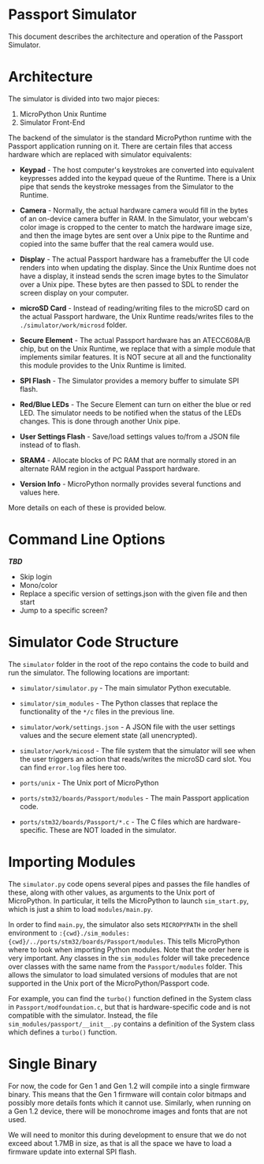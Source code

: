 <!--
SPDX-FileCopyrightText: 2021 Foundation Devices, Inc. <hello@foundationdevices.com>

SPDX-License-Identifier: GPL-3.0-or-later
-->

# Passport Simulator

This document describes the architecture and operation of the Passport Simulator.

# Architecture
The simulator is divided into two major pieces:

1. MicroPython Unix Runtime
2. Simulator Front-End

The backend of the simulator is the standard MicroPython runtime with the Passport application running on it.  There are certain files that access hardware which are replaced with simulator equivalents:

* **Keypad** - The host computer's keystrokes are converted into equivalent keypresses added into the keypad queue of the Runtime.  There is a Unix pipe that sends the keystroke messages from the Simulator to the Runtime.

* **Camera** - Normally, the actual hardware camera would fill in the bytes of an on-device camera buffer in RAM.  In the Simulator, your webcam's color image is cropped to the center to match the hardware image size, and then the image bytes are sent over a Unix pipe to the Runtime and copied into the same buffer that the real camera would use.

* **Display** - The actual Passport hardware has a framebuffer the UI code renders into when updating the display.  Since the Unix Runtime does not have a display, it instead sends the scren image bytes to the Simulator over a Unix pipe.  These bytes are then passed to SDL to render the screen display on your computer.

* **microSD Card** - Instead of reading/writing files to the microSD card on the actual Passport hardware, the Unix Runtime reads/writes files to the `./simulator/work/microsd` folder.

* **Secure Element** - The actual Passport hardware has an ATECC608A/B chip, but on the Unix Runtime, we replace that with a simple module that implements similar features.  It is NOT secure at all and the functionality this module provides to the Unix Runtime is limited.

* **SPI Flash** - The Simulator provides a memory buffer to simulate SPI flash.

* **Red/Blue LEDs** - The Secure Element can turn on either the blue or red LED.  The simulator needs to be notified when the status of the LEDs changes.  This is done through another Unix pipe.

* **User Settings Flash** - Save/load settings values to/from a JSON file instead of to flash.

* **SRAM4** - Allocate blocks of PC RAM that are normally stored in an alternate RAM region in the actgual Passport hardware.

* **Version Info** - MicroPython normally provides several functions and values here.

More details on each of these is provided below.

# Command Line Options

***TBD***
- Skip login
- Mono/color
- Replace a specific version of settings.json with the given file and then start
- Jump to a specific screen?

# Simulator Code Structure
The `simulator` folder in the root of the repo contains the code to build and run the simulator.  The following locations are important:

* `simulator/simulator.py` - The main simulator Python executable.

* `simulator/sim_modules` - The Python classes that replace the functionality of the `*/c` files in the previous line.

* `simulator/work/settings.json` - A JSON file with the user settings values and the secure element state (all unencrypted).

* `simulator/work/micosd` - The file system that the simulator will see when the user triggers an action that reads/writes the microSD card slot.  You can find `error.log` files here too.

* `ports/unix` - The Unix port of MicroPython

* `ports/stm32/boards/Passport/modules` - The main Passport application code.

* `ports/stm32/boards/Passport/*.c` - The C files which are hardware-specific.  These are NOT loaded in the simulator.

# Importing Modules
The `simulator.py` code opens several pipes and passes the file handles of these, along with other values, as arguments to the Unix port of MicroPython.  In particular, it tells the MicroPython to launch `sim_start.py`, which is just a shim to load `modules/main.py`.

In order to find `main.py`, the simulator also sets `MICROPYPATH` in the shell environment to `:{cwd}./sim_modules:{cwd}/../ports/stm32/boards/Passport/modules`.  This tells MicroPython where to look when importing Python modules.  Note that the order here is very important.  Any classes in the `sim_modules` folder will take precedence over classes with the same name from the `Passport/modules` folder.  This allows the simulator to load simulated versions of modules that are not supported in the Unix port of the MicroPython/Passport code.

For example, you can find the `turbo()` function defined in the System class in `Passport/modfoundation.c`, but that is hardware-specific code and is not compatible with the simulator.  Instead, the file `sim_modules/passport/__init__.py` contains a definition of the System class which defines a `turbo()` function.


# Single Binary
For now, the code for Gen 1 and Gen 1.2 will compile into a single firmware binary.  This means that the Gen 1 firmware will contain color bitmaps and possibly more details fonts which it cannot use.  Similarly, when running on a Gen 1.2 device, there will be monochrome images and fonts that are not used.

We will need to monitor this during development to ensure that we do not exceed about 1.7MB in size, as that is all the space we have to load a firmware update into external SPI flash.
